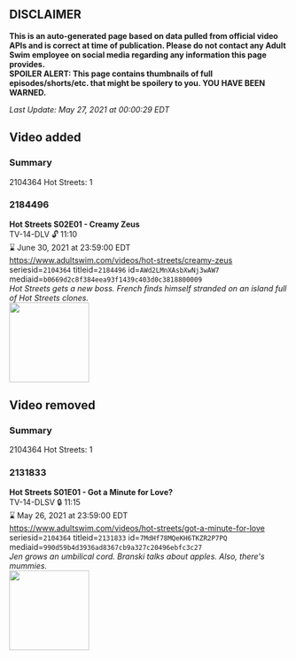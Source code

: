 ## DISCLAIMER
**This is an auto-generated page based on data pulled from official video APIs and is correct at time of publication. Please do not contact any Adult Swim employee on social media regarding any information this page provides.**  
**SPOILER ALERT: This page contains thumbnails of full episodes/shorts/etc. that might be spoilery to you. YOU HAVE BEEN WARNED.**  

_Last Update: May 27, 2021 at 00:00:29 EDT_
## Video added
### Summary
2104364 Hot Streets: 1  
### 2184496
**Hot Streets S02E01 - Creamy Zeus**  
TV-14-DLV 🔓 11:10  
⌛ June 30, 2021 at 23:59:00 EDT  
https://www.adultswim.com/videos/hot-streets/creamy-zeus  
seriesid=`2104364` titleid=`2184496` id=`AWd2LMnXAsbXwNj3wAW7` mediaid=`b0669d2c8f384eea93f1439c403d0c3818800009`  
_Hot Streets gets a new boss. French finds himself stranded on an island full of Hot Streets clones._  
<a href="https://media.cdn.adultswim.com/uploads/20200305/thumbnails/2_20351528325-hotstreets_201_dup-20181211.jpg"><img src="https://media.cdn.adultswim.com/uploads/20200305/thumbnails/2_20351528325-hotstreets_201_dup-20181211.jpg" height="144px" /></a>
## Video removed
### Summary
2104364 Hot Streets: 1  
### 2131833
**Hot Streets S01E01 - Got a Minute for Love?**  
TV-14-DLSV 🔒 11:15  
⌛ May 26, 2021 at 23:59:00 EDT  
https://www.adultswim.com/videos/hot-streets/got-a-minute-for-love  
seriesid=`2104364` titleid=`2131833` id=`7MdHf78MQeKH6TKZR2P7PQ` mediaid=`990d59b4d3936ad8367cb9a327c20496ebfc3c27`  
_Jen grows an umbilical cord. Branski talks about apples. Also, there's mummies._  
<a href="https://media.cdn.adultswim.com/uploads/20200305/thumbnails/2_20351444154-hotstreets_102_dup-20180105.jpg"><img src="https://media.cdn.adultswim.com/uploads/20200305/thumbnails/2_20351444154-hotstreets_102_dup-20180105.jpg" height="144px" /></a>
